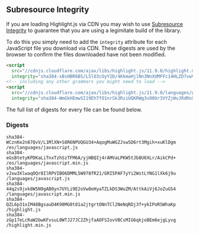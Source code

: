 ## Subresource Integrity

If you are loading Highlight.js via CDN you may wish to use [Subresource Integrity](https://developer.mozilla.org/en-US/docs/Web/Security/Subresource_Integrity) to guarantee that you are using a legimitate build of the library.

To do this you simply need to add the `integrity` attribute for each JavaScript file you download via CDN. These digests are used by the browser to confirm the files downloaded have not been modified.

```html
<script
  src="//cdnjs.cloudflare.com/ajax/libs/highlight.js/11.9.0/highlight.min.js"
  integrity="sha384-xBsHBR6BS/LSlO3cOyY2D/4KkmaHjlNn3NnXUMFFc14HLZD7vwVgS3+6U/WkHAra"></script>
<!-- including any other grammars you might need to load -->
<script
  src="//cdnjs.cloudflare.com/ajax/libs/highlight.js/11.9.0/languages/go.min.js"
  integrity="sha384-WmGkHEmwSI19EhTfO1nrSk3RziUQKRWg3vO0Ur3VYZjWvJRdRnX4/scQg+S2w1fI"></script>
```

The full list of digests for every file can be found below.

### Digests

```
sha384-WCznKe2n87QvV/L1MlXN+S8R6NPUQGU34+AqogMuWGZJswSD6rt3Mgih+xuKlDgm /es/languages/javascript.js
sha384-eGsBtetyKPDKaLiTnxTzhSzTFM6A/yjHBQIj4rAMVaLPKW5tJb8U6XLr/AikCPd+ /es/languages/javascript.min.js
sha384-vJxw3XlwaqOQr8IlRPVIBO6DMML5W978fR21/GRI5PAF7yYi2WstLYNG1lXk6j9u /languages/javascript.js
sha384-44q2s9jxk8W5N9gAB0yn7UYLi9E2oVw8eHyaTZLkDS3WuZM/AttkAiVj6JoZuGS4 /languages/javascript.min.js
sha384-QZL6p31xIM48BgsauD4K98MG0t81a2jtgrtONnTCl2NeNqRDj3f+ykIPoRSWhaKp /highlight.js
sha384-zGp17eLcRaW2bwKFvsuL0WTJ27JC2ZhjfaAOFSIovVBCsMIG6qkjoBEm6ejgLyvg /highlight.min.js
```

